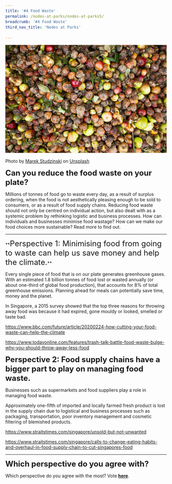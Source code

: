 ```yaml
---
title: '#4 Food Waste'
permalink: /nodes-at-parks/nodes-at-parks5/
breadcrumb: '#4 Food Waste'
third_nav_title: 'Nodes at Parks'

---
```


![](../images/nodes-at-parks-09-min.jpg)

Photo by [Marek Studzinski](https://unsplash.com/@jccards?utm_source=unsplash&utm_medium=referral&utm_content=creditCopyText) on [Unsplash](https://unsplash.com/s/photos/food-waste?utm_source=unsplash&utm_medium=referral&utm_content=creditCopyText)



**<font size="5">Can you reduce the food waste on your plate?</font>**

Millions of tonnes of food go to waste every day, as a result of surplus ordering, when the food is not aesthetically pleasing enough to be sold to consumers, or as a result of food supply chains. Reducing food waste should not only be centred on individual action, but also dealt with as a systemic problem by rethinking logistic and business processes. How can individuals and businesses minimise food wastage? How can we make our food choices more sustainable? Read more to find out.



<HR>
**<FONT SIZE="5">Perspective 1: Minimising food from going to waste can help us save money and help the climate.</FONT>** 


Every single piece of food that is on our plate generates greenhouse gases. With an estimated 1.8 billion tonnes of food lost or wasted annually (or about one-third of global food production), that accounts for 8% of total greenhouse emissions. Planning ahead for meals can potentially save time, money and the planet. 

In Singapore, a 2015 survey showed that the top three reasons for throwing away food was because it had expired, gone mouldy or looked, smelled or taste bad. 

<a href="https://www.bbc.com/future/article/20200224-how-cutting-your-food-waste-can-help-the-climate"  target="_blank">https://www.bbc.com/future/article/20200224-how-cutting-your-food-waste-can-help-the-climate </a>

<a href="https://www.todayonline.com/features/trash-talk-battle-food-waste-bulge-why-you-should-throw-away-less-food"  target="_blank">https://www.todayonline.com/features/trash-talk-battle-food-waste-bulge-why-you-should-throw-away-less-food</a>



**<FONT SIZE="5">Perspective 2: Food supply chains have a bigger part to play on managing food waste.</FONT>**

Businesses such as supermarkets and food suppliers play a role in managing food waste. 

Approximately one-fifth of imported and locally farmed fresh product is lost in the supply chain due to logistical and business processes such as packaging, transportation, poor inventory management and cosmetic filtering of blemished products. 

<a href="https://www.straitstimes.com/singapore/unsold-but-not-unwanted"  target="_blank">https://www.straitstimes.com/singapore/unsold-but-not-unwanted</a>

<a href="https://www.straitstimes.com/singapore/calls-to-change-eating-habits-and-overhaul-in-food-supply-chain-to-cut-singapores-food"  target="_blank">https://www.straitstimes.com/singapore/calls-to-change-eating-habits-and-overhaul-in-food-supply-chain-to-cut-singapores-food</a>



<HR>

**<FONT SIZE ="5">Which perspective do you agree with?</FONT>**

Which perspective do you agree with the most? Vote **<a href="https://forms.gle/rkoabLsiRgBJiu2JA" target=_blank>here</a>**.

